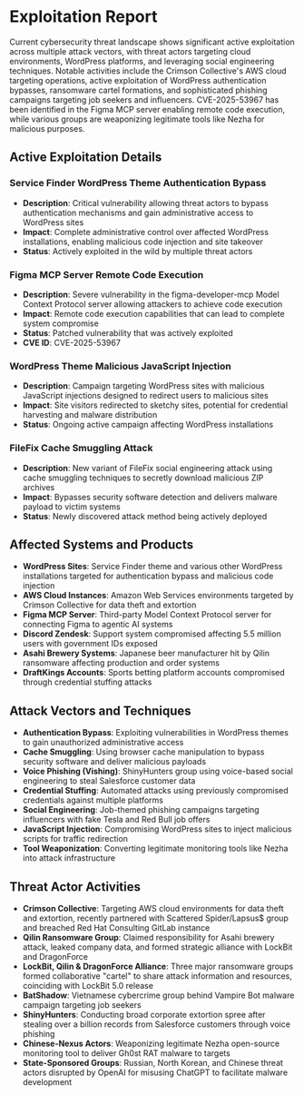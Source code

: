 # Exploitation Report

Current cybersecurity threat landscape shows significant active exploitation across multiple attack vectors, with threat actors targeting cloud environments, WordPress platforms, and leveraging social engineering techniques. Notable activities include the Crimson Collective's AWS cloud targeting operations, active exploitation of WordPress authentication bypasses, ransomware cartel formations, and sophisticated phishing campaigns targeting job seekers and influencers. CVE-2025-53967 has been identified in the Figma MCP server enabling remote code execution, while various groups are weaponizing legitimate tools like Nezha for malicious purposes.

## Active Exploitation Details

### Service Finder WordPress Theme Authentication Bypass
- **Description**: Critical vulnerability allowing threat actors to bypass authentication mechanisms and gain administrative access to WordPress sites
- **Impact**: Complete administrative control over affected WordPress installations, enabling malicious code injection and site takeover
- **Status**: Actively exploited in the wild by multiple threat actors

### Figma MCP Server Remote Code Execution
- **Description**: Severe vulnerability in the figma-developer-mcp Model Context Protocol server allowing attackers to achieve code execution
- **Impact**: Remote code execution capabilities that can lead to complete system compromise
- **Status**: Patched vulnerability that was actively exploited
- **CVE ID**: CVE-2025-53967

### WordPress Theme Malicious JavaScript Injection
- **Description**: Campaign targeting WordPress sites with malicious JavaScript injections designed to redirect users to malicious sites
- **Impact**: Site visitors redirected to sketchy sites, potential for credential harvesting and malware distribution
- **Status**: Ongoing active campaign affecting WordPress installations

### FileFix Cache Smuggling Attack
- **Description**: New variant of FileFix social engineering attack using cache smuggling techniques to secretly download malicious ZIP archives
- **Impact**: Bypasses security software detection and delivers malware payload to victim systems
- **Status**: Newly discovered attack method being actively deployed

## Affected Systems and Products

- **WordPress Sites**: Service Finder theme and various other WordPress installations targeted for authentication bypass and malicious code injection
- **AWS Cloud Instances**: Amazon Web Services environments targeted by Crimson Collective for data theft and extortion
- **Figma MCP Server**: Third-party Model Context Protocol server for connecting Figma to agentic AI systems
- **Discord Zendesk**: Support system compromised affecting 5.5 million users with government IDs exposed
- **Asahi Brewery Systems**: Japanese beer manufacturer hit by Qilin ransomware affecting production and order systems
- **DraftKings Accounts**: Sports betting platform accounts compromised through credential stuffing attacks

## Attack Vectors and Techniques

- **Authentication Bypass**: Exploiting vulnerabilities in WordPress themes to gain unauthorized administrative access
- **Cache Smuggling**: Using browser cache manipulation to bypass security software and deliver malicious payloads
- **Voice Phishing (Vishing)**: ShinyHunters group using voice-based social engineering to steal Salesforce customer data
- **Credential Stuffing**: Automated attacks using previously compromised credentials against multiple platforms
- **Social Engineering**: Job-themed phishing campaigns targeting influencers with fake Tesla and Red Bull job offers
- **JavaScript Injection**: Compromising WordPress sites to inject malicious scripts for traffic redirection
- **Tool Weaponization**: Converting legitimate monitoring tools like Nezha into attack infrastructure

## Threat Actor Activities

- **Crimson Collective**: Targeting AWS cloud environments for data theft and extortion, recently partnered with Scattered Spider/Lapsus$ group and breached Red Hat Consulting GitLab instance
- **Qilin Ransomware Group**: Claimed responsibility for Asahi brewery attack, leaked company data, and formed strategic alliance with LockBit and DragonForce
- **LockBit, Qilin & DragonForce Alliance**: Three major ransomware groups formed collaborative "cartel" to share attack information and resources, coinciding with LockBit 5.0 release
- **BatShadow**: Vietnamese cybercrime group behind Vampire Bot malware campaign targeting job seekers
- **ShinyHunters**: Conducting broad corporate extortion spree after stealing over a billion records from Salesforce customers through voice phishing
- **Chinese-Nexus Actors**: Weaponizing legitimate Nezha open-source monitoring tool to deliver Gh0st RAT malware to targets
- **State-Sponsored Groups**: Russian, North Korean, and Chinese threat actors disrupted by OpenAI for misusing ChatGPT to facilitate malware development
